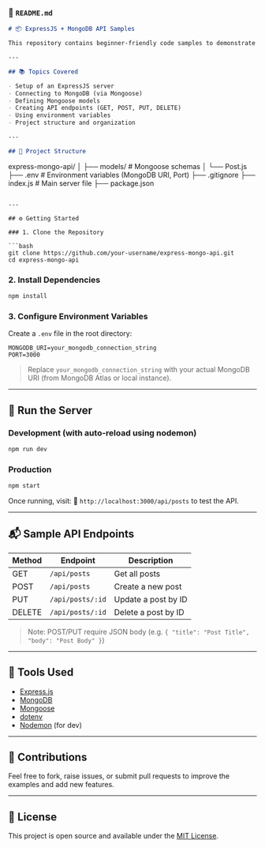 ### 📄 `README.md`

```markdown
# 📦 ExpressJS + MongoDB API Samples

This repository contains beginner-friendly code samples to demonstrate how to create RESTful APIs using **ExpressJS**, **Mongoose**, and **MongoDB**.

---

## 📚 Topics Covered

- Setup of an ExpressJS server
- Connecting to MongoDB (via Mongoose)
- Defining Mongoose models
- Creating API endpoints (GET, POST, PUT, DELETE)
- Using environment variables
- Project structure and organization

---

## 📁 Project Structure

```

express-mongo-api/
│
├── models/             # Mongoose schemas
│   └── Post.js
├── .env                # Environment variables (MongoDB URI, Port)
├── .gitignore
├── index.js            # Main server file
├── package.json

````

---

## ⚙️ Getting Started

### 1. Clone the Repository

```bash
git clone https://github.com/your-username/express-mongo-api.git
cd express-mongo-api
````

### 2. Install Dependencies

```bash
npm install
```

### 3. Configure Environment Variables

Create a `.env` file in the root directory:

```env
MONGODB_URI=your_mongodb_connection_string
PORT=3000
```

> Replace `your_mongodb_connection_string` with your actual MongoDB URI (from MongoDB Atlas or local instance).

---

## 🚀 Run the Server

### Development (with auto-reload using nodemon)

```bash
npm run dev
```

### Production

```bash
npm start
```

Once running, visit:
📍 `http://localhost:3000/api/posts` to test the API.

---

## 📬 Sample API Endpoints

| Method | Endpoint         | Description         |
| ------ | ---------------- | ------------------- |
| GET    | `/api/posts`     | Get all posts       |
| POST   | `/api/posts`     | Create a new post   |
| PUT    | `/api/posts/:id` | Update a post by ID |
| DELETE | `/api/posts/:id` | Delete a post by ID |

> Note: POST/PUT require JSON body (e.g. `{ "title": "Post Title", "body": "Post Body" }`)

---

## 🧰 Tools Used

* [Express.js](https://expressjs.com/)
* [MongoDB](https://www.mongodb.com/)
* [Mongoose](https://mongoosejs.com/)
* [dotenv](https://www.npmjs.com/package/dotenv)
* [Nodemon](https://www.npmjs.com/package/nodemon) (for dev)

---

## 🙌 Contributions

Feel free to fork, raise issues, or submit pull requests to improve the examples and add new features.

---

## 📄 License

This project is open source and available under the [MIT License](LICENSE).

```
